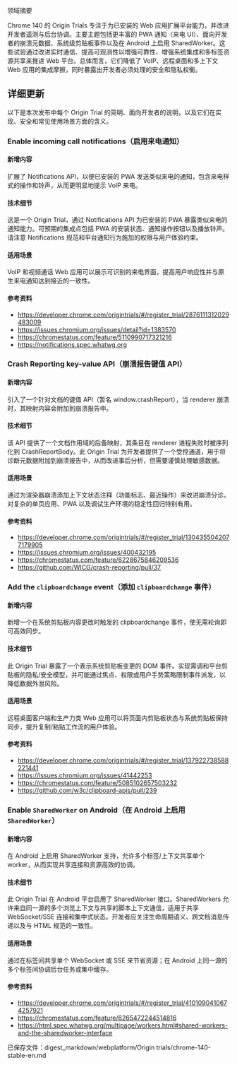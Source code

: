 领域摘要

Chrome 140 的 Origin Trials 专注于为已安装的 Web 应用扩展平台能力，并改进开发者遥测与后台协调。主要主题包括更丰富的 PWA 通知（来电 UI）、面向开发者的崩溃元数据、系统级剪贴板事件以及在 Android 上启用 SharedWorker。这些试验通过改进实时通信、提高可观测性以增强可靠性、增强系统集成和多标签资源共享来推进 Web 平台。总体而言，它们降低了 VoIP、远程桌面和多上下文 Web 应用的集成摩擦，同时暴露出开发者必须处理的安全和隐私权衡。

## 详细更新

以下是本次发布中每个 Origin Trial 的简明、面向开发者的说明，以及它们在实现、安全和常见使用场景方面的含义。

### Enable incoming call notifications（启用来电通知）

#### 新增内容
扩展了 Notifications API，以便已安装的 PWA 发送类似来电的通知，包含来电样式的操作和铃声，从而更明显地提示 VoIP 来电。

#### 技术细节
这是一个 Origin Trial，通过 Notifications API 为已安装的 PWA 暴露类似来电的通知能力。可预期的集成点包括 PWA 的安装状态、通知操作按钮以及播放铃声。请注意 Notifications 规范和平台通知行为施加的权限与用户体验约束。

#### 适用场景
VoIP 和视频通话 Web 应用可以展示可识别的来电界面，提高用户响应性并与原生来电通知达到接近的一致性。

#### 参考资料
- https://developer.chrome.com/origintrials/#/register_trial/2876111312029483009
- https://issues.chromium.org/issues/detail?id=1383570
- https://chromestatus.com/feature/5110990717321216
- https://notifications.spec.whatwg.org

### Crash Reporting key-value API（崩溃报告键值 API）

#### 新增内容
引入了一个针对文档的键值 API（暂名 window.crashReport），当 renderer 崩溃时，其映射内容会附加到崩溃报告中。

#### 技术细节
该 API 提供了一个文档作用域的后备映射，其条目在 renderer 进程失败时被序列化到 CrashReportBody。此 Origin Trial 为开发者提供了一个受控通道，用于将诊断元数据附加到崩溃报告中，从而改进事后分析，但需要谨慎处理敏感数据。

#### 适用场景
通过为渲染器崩溃添加上下文状态注释（功能标志、最近操作）来改进崩溃分诊。对复杂的单页应用、PWA 以及调试生产环境的稳定性回归特别有用。

#### 参考资料
- https://developer.chrome.com/origintrials/#/register_trial/1304355042077179905
- https://issues.chromium.org/issues/400432195
- https://chromestatus.com/feature/6228675846209536
- https://github.com/WICG/crash-reporting/pull/37

### Add the `clipboardchange` event（添加 `clipboardchange` 事件）

#### 新增内容
新增一个在系统剪贴板内容更改时触发的 clipboardchange 事件，使无需轮询即可高效同步。

#### 技术细节
此 Origin Trial 暴露了一个表示系统剪贴板变更的 DOM 事件。实现需调和平台剪贴板的隐私/安全模型，并可能通过焦点、权限或用户手势策略限制事件派发，以降低数据外泄风险。

#### 适用场景
远程桌面客户端和生产力类 Web 应用可以将页面内剪贴板状态与系统剪贴板保持同步，提升复制/粘贴工作流的用户体验。

#### 参考资料
- https://developer.chrome.com/origintrials/#/register_trial/137922738588221441
- https://issues.chromium.org/issues/41442253
- https://chromestatus.com/feature/5085102657503232
- https://github.com/w3c/clipboard-apis/pull/239

### Enable `SharedWorker` on Android（在 Android 上启用 `SharedWorker`）

#### 新增内容
在 Android 上启用 SharedWorker 支持，允许多个标签/上下文共享单个 worker，从而实现共享连接和资源高效的协调。

#### 技术细节
此 Origin Trial 在 Android 平台启用了 SharedWorker 接口。SharedWorkers 允许来自同一源的多个浏览上下文与共享的脚本上下文通信，适用于共享 WebSocket/SSE 连接和集中式状态。开发者应关注生命周期语义、跨文档消息传递以及与 HTML 规范的一致性。

#### 适用场景
通过在标签间共享单个 WebSocket 或 SSE 来节省资源；在 Android 上同一源的多个标签间协调后台任务或集中缓存。

#### 参考资料
- https://developer.chrome.com/origintrials/#/register_trial/4101090410674257921
- https://chromestatus.com/feature/6265472244514816
- https://html.spec.whatwg.org/multipage/workers.html#shared-workers-and-the-sharedworker-interface

已保存文件：digest_markdown/webplatform/Origin trials/chrome-140-stable-en.md